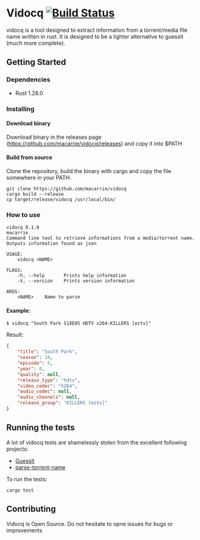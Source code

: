 # Vidocq [![Build Status](https://travis-ci.org/macarrie/vidocq.svg?branch=master)](https://travis-ci.org/macarrie/vidocq/)

vidocq is a tool designed to extract information from a torrent/media file name written in rust. It is designed to be a lighter alternative to guessit (much more complete).

## Getting Started

### Dependencies

* Rust 1.28.0

### Installing

#### Download binary

Download binary in the releases page (https://github.com/macarrie/vidocq/releases) and copy it into $PATH

#### Build from source
Clone the repository, build the binary with cargo and copy the file somewhere in your PATH.

```
git clone https://github.com/macarrie/vidocq
cargo build --release
cp target/release/vidocq /usr/local/bin/
```

### How to use

```
vidocq 0.1.0
macarrie
Command line tool to retrieve informations from a media/torrent name. Outputs information found as json

USAGE:
    vidocq <NAME>

FLAGS:
    -h, --help       Prints help information
    -V, --version    Prints version information

ARGS:
    <NAME>    Name to parse

```

#### Example:
```
$ vidocq "South Park S18E05 HDTV x264-KILLERS [eztv]"
```
Result:
```json
{
    "title": "South Park",
    "season": 18,
    "episode": 5,
    "year": 0,
    "quality": null,
    "release_type": "hdtv",
    "video_codec": "h264",
    "audio_codec": null,
    "audio_channels": null,
    "release_group": "KILLERS [eztv]"
}
```

## Running the tests

A lot of vidocq tests are shamelessly stolen from the excellent following projects:

* [Guessit](https://github.com/guessit-io/guessit)
* [parse-torrent-name](https://github.com/jzjzjzj/parse-torrent-name)

To run the tests:
```
cargo test
```

## Contributing
Vidocq is Open Source. Do not hesitate to opne issues for bugs or improvements
